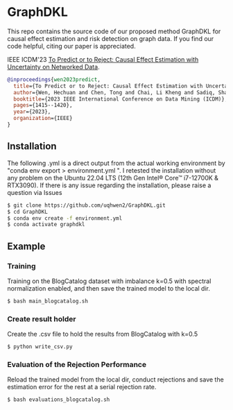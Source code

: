# GraphDKL

This repo contains the source code of our proposed method GraphDKL for causal effect estimation and risk detection on graph data. If you find our code helpful, citing our paper is appreciated. 

IEEE ICDM'23 [To Predict or to Reject: Causal Effect Estimation with Uncertainty on Networked Data](https://ieeexplore.ieee.org/stamp/stamp.jsp?arnumber=10415750).
```bibtex
@inproceedings{wen2023predict,
  title={To Predict or to Reject: Causal Effect Estimation with Uncertainty on Networked Data},
  author={Wen, Hechuan and Chen, Tong and Chai, Li Kheng and Sadiq, Shazia and Zheng, Kai and Yin, Hongzhi},
  booktitle={2023 IEEE International Conference on Data Mining (ICDM)},
  pages={1415--1420},
  year={2023},
  organization={IEEE}
}
```

## Installation

The following .yml is a direct output from the actual working environment by "conda env export > environment.yml
". I retested the installation without any problem on the Ubuntu 22.04 LTS (12th Gen Intel® Core™ i7-12700K & RTX3090). If there is any issue regarding the installation, please raise a question via Issues
```.sh
$ git clone https://github.com/uqhwen2/GraphDKL.git
$ cd GraphDKL
$ conda env create -f environment.yml
$ conda activate graphdkl
```

## Example

### Training
Training on the BlogCatalog dataset with imbalance k=0.5 with spectral normalization enabled, and then save the trained model to the local dir.

```.sh
$ bash main_blogcatalog.sh
```

### Create result holder

Create the .csv file to hold the results from BlogCatalog with k=0.5
```.sh
$ python write_csv.py
```

### Evaluation of the Rejection Performance
Reload the trained model from the local dir, conduct rejections and save the estimation error for the rest at a serial rejection rate.

```.sh
$ bash evaluations_blogcatalog.sh
```

